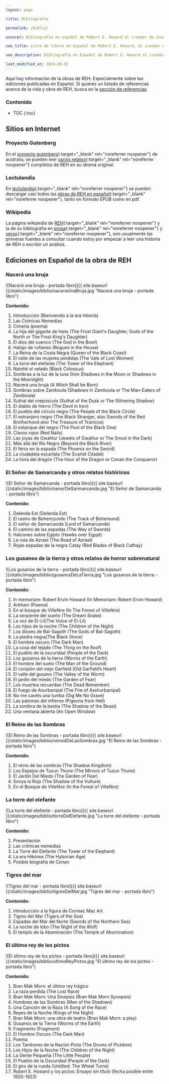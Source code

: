 ```yaml
---
layout: page

title: Bibliografía

permalink: /biblio/

excerpt: Bibliografía en español de Robert E. Howard el creador de Conan. El baúl de Howard trata de hacer análisis en Español de la vida y obra de Robert E. Howard.

seo_title: Lista de libros en Español de Robert E. Howard, el creador de Conan.

seo_description: Bibliografía en Español de Robert E. Howard el creador de Conan. El baúl de Howard trata de hacer análisis en español de la vida y obra de Robert E. Howard.

last_modified_at: 2024-09-01
---
```


Aquí hay información de la obras de REH.
Especialmente sobre las ediciones publicadas en Español.
Si quieres un listado de referencias acerca de la vida y obra de REH, busca en la [sección de referencias](/referencias).

<h3>Contenido</h3>

* TOC
{:toc}

## Sitios en Internet

### Proyecto Gutenberg

En el [proyecto gutenberg](http://gutenberg.net.au){:target="_blank" rel="noreferrer noopener"} de australia, se pueden leer [varios relatos](http://freeread.com.au/@RGLibrary/RobertEHoward/RobertEHoward.html){:target="_blank" rel="noreferrer noopener"} completos de REH en su idioma original.

### Lectulandia

En [lectulandia](https://ww3.lectulandia.com){:target="_blank" rel="noreferrer noopener"} se pueden descargar casi todos las [obras de REH en español](https://ww3.lectulandia.com/autor/robert-e-howard/){:target="_blank" rel="noreferrer noopener"}, tanto en formato EPUB como en pdf.

### Wikipedia

La página wikipedia de [REH](https://en.wikipedia.org/wiki/Robert_E._Howard){:target="_blank" rel="noreferrer noopener"} y la de su bibliografia en [prosa](https://en.wikipedia.org/wiki/Robert_E._Howard_bibliography){:target="_blank" rel="noreferrer noopener"} y [verso](https://en.wikipedia.org/wiki/Robert_E._Howard_bibliography_(poems_A%E2%80%93H)){:target="_blank" rel="noreferrer noopener"}, son usualmente las primeras fuentes a consultar cuando estoy por empezar a leer una historia de REH o escribir un análisis.

## Ediciones en Español de la obra de REH

### Nacerá una bruja

![Nacerá una bruja - portada libro]({{ site.baseurl }}/static/images/biblio/naceraUnaBruja.jpg "Nacerá una bruja - portada libro")

**Contenido:**

1. Introducción (Bienvenido a la era hiboria)
1. Las Crónicas Nemedias
1. Cimeria (poema)
1. La hija del gigante de hielo (The Frost Giant's Daughter, Gods of the North or The Frost King's Daughter)
1. El dios del cuenco (The God in the Bowl)
1. Hatajo de rufianes (Rogues in the House)
1. La Reina de la Costa Negra (Queen of the Black Coast)
1. El valle de las mujeres perdidas (The Vale of Lost Women)
1. La torre del elefante (The Tower of the Elephant)
1. Natohk el velado (Black Colossus)
1. Sombras a la luz de la luna (Iron Shadows in the Moon or Shadows in the Moonlight)
1. Nacerá una bruja (A Witch Shall be Born)
1. Sombras sobre Zamboula (Shadows in Zamboula or The Man-Eaters of Zamboula)
1. Xuthal del crepúsculo (Xuthal of the Dusk or The Slithering Shadow)
1. El diablo de hierro (The Devil in Iron)
1. El pueblo del círculo negro (The People of the Black Circle)
1. El extranjero negro (The Black Stranger, also Swords of the Red Brotherhood also The Treasure of Tranicos)
1. El estanque del negro (The Pool of the Black One)
1. Clavos rojos (Red Nails)
1. Las joyas de Gwahlur (Jewels of Gwahlur or The Snout in the Dark)
1. Más allá del Río Negro (Beyond the Black River)
1. El fénix en la espada (The Phoenix on the Sword)
1. La ciudadela escarlata (The Scarlet Citadel)
1. La hora del dragón (The Hour of the Dragon or Conan the Conqueror)

### El Señor de Samarcanda y otros relatos históricos

![El Señor de Samarcanda - portada libro]({{ site.baseurl }}/static/images/biblio/senorDeSarmancanda.jpg "El Señor de Samarcanda - portada libro")

**Contenido:**
1. Delenda Est (Delenda Est)
1. El rastro de Bohemzundo (The Track of Bohemund)
1. El señor de Samarcanda (Lord of Samarcande)
1. El camino de las espadas (The Way of Swords)
1. Halcones sobre Egipto (Hawks over Egypt)
1. La ruta de Azrael (The Road of Azrael)
1. Rojas espadas de la negra Catay (Red Blades of Black Cathay)

### Los gusanos de la tierra y otros relatos de horror sobrenatural

![Los gusanos de la tierra - portada libro]({{ site.baseurl }}/static/images/biblio/gusanosDeLaTierra.jpg "Los gusanos de la tierra - portada libro")

**Contenido:**

1. In memoriam: Robert Ervin Howard (In Memoriam: Robert Ervin Howard)
1. Arkham (Poema)
1. En el bosque de Villefére (In The Forest of Villefére)
1. La serpiente del sueño (The Dream Snake)
1. La voz de El-Lil(The Voice of El-Lil)
1. Los hijos de la noche (The Children of the Night)
1. Los dioses de Bal-Sagoth (The Gods of Bal-Sagoth)
1. La piedra negra(The Black Stone)
1. El hombre oscuro (The Dark Man)
1. La cosa del tejado (The Thing on the Roof)
1. El pueblo de la oscuridad (People of the Dark)
1. Los gusanos de la tierra (Worms of the Earth)
1. El hombre del suelo (The Man of the Ground)
1. El corazón del viejo Garfield (Old Garfield’s Heart)
1. El valle del gusano (The Valley of the Worm)
1. El jardín del miedo (The Garden of Fear)
1. Los muertos recuerdan (The Dead Remember)
1. El fuego de Asurbanipal (The Fire of Asshurbanipal)
1. No me cavéis una tumba (Dig Me No Grave)
1. Las palomas del infierno (Pigeons from Hell)
1. La sombra de la bestia (The Shadow of the Beast)
1. Una ventana abierta (An Open Window)


### El Reino de las Sombras

![El Reino de las Sombras - portada libro]({{ site.baseurl }}/static/images/biblio/reinodDeLasSombras.jpg "El Reino de las Sombras - portada libro")

**Contenido:**

1. El reino de las sombras (The Shadow Kingdom)
1. Los Espejos de Tuzun Thune (The Mirrors of Tuzun Thune)
1. El Jardín Del Miedo (The Garden of Fear)
1. Sonya la Roja (The Shadow of the Vulture)
1. En el Bosque de Villefére (In the Forest of Villefère)


### La torre del elefante

![La torre del elefante - portada libro]({{ site.baseurl }}/static/images/biblio/torreDelElefante.jpg "La torre del elefante - portada libro")

**Contenido:**

1. Presentación
1. Las crónicas nemedias
1. La Torre del Elefante (The Tower of the Elephant)
1. La era Hibórea (The Hyborian Age)
1. Posible biografía de Conan


### Tigres del mar

![Tigres del mar - portada libro]({{ site.baseurl }}/static/images/biblio/tigresDelMar.jpg "Tigres del mar - portada libro")

**Contenido:**

1. Introducción a la figura de Cormac Mac Art
1. Tigres del Mar (Tigers of the Sea)
1. Espadas del Mar del Norte (Swords of the Northern Sea)
1. La noche de lobo (The Night of the Wolf)
1. El templo de la Abominación (The Temple of Abomination)


### El último rey de los pictos

![El último rey de los pictos - portada libro]({{ site.baseurl }}/static/images/biblio/ultimoReyPictos.jpg "El último rey de los pictos - portada libro")

**Contenido:**

1. Bran Mak Morn: el último rey trágico
1. La raza perdida (The Lost Race)
1. Bran Mak Morn: Una Sinopsis (Bran Mak Morn Synopsis)
1. Hombres de las Sombras (Men of the Shadows)
1. Una Canción de la Raza (A Song of the Race)
1. Reyes de la Noche (Kings of the Night)
1. Bran Mak Morn: una obra de teatro (Bran Mak Morn: a play)
1. Gusanos de la Tierra (Worms of the Earth)
1. Fragmento (Fragment)
1. El Hombre Oscuro (The Dark Man)
1. Poema
1. Los Tambores de la Nación Picta (The Drums of Pictdom)
1. Los Hijos de la Noche (The Children of the Night)
1. La Gente Pequeña (The Little People)
1. El Pueblo de la Oscuridad (People of the Dark)
1. El giro de la rueda (Untitled: The Wheel Turns)
1. Robert E. Howard y los pictos: Ensayo sin título (fecha posible entre 1920-1923)
